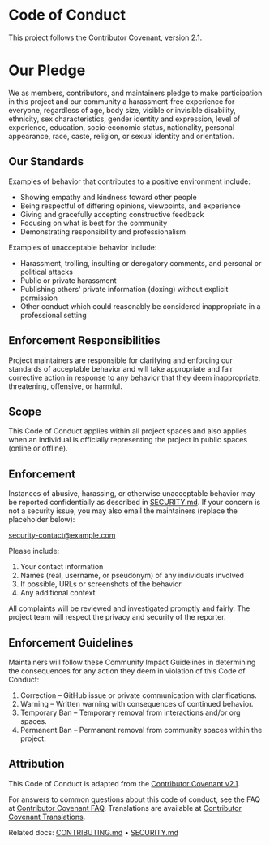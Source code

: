 # Code of Conduct

This project follows the Contributor Covenant, version 2.1.

# Our Pledge

We as members, contributors, and maintainers pledge to make participation in this
project and our community a harassment‑free experience for everyone, regardless of
age, body size, visible or invisible disability, ethnicity, sex characteristics,
gender identity and expression, level of experience, education, socio‑economic status,
nationality, personal appearance, race, caste, religion, or sexual identity and
orientation.

## Our Standards

Examples of behavior that contributes to a positive environment include:

- Showing empathy and kindness toward other people
- Being respectful of differing opinions, viewpoints, and experience
- Giving and gracefully accepting constructive feedback
- Focusing on what is best for the community
- Demonstrating responsibility and professionalism

Examples of unacceptable behavior include:

- Harassment, trolling, insulting or derogatory comments, and personal or political attacks
- Public or private harassment
- Publishing others' private information (doxing) without explicit permission
- Other conduct which could reasonably be considered inappropriate in a professional setting

## Enforcement Responsibilities

Project maintainers are responsible for clarifying and enforcing our standards of acceptable
behavior and will take appropriate and fair corrective action in response to any behavior
that they deem inappropriate, threatening, offensive, or harmful.

## Scope

This Code of Conduct applies within all project spaces and also applies when an individual is
officially representing the project in public spaces (online or offline).

## Enforcement

Instances of abusive, harassing, or otherwise unacceptable behavior may be reported
confidentially as described in [SECURITY.md](SECURITY.md). If your concern is not a security
issue, you may also email the maintainers (replace the placeholder below):

<security-contact@example.com>

Please include:

1. Your contact information
2. Names (real, username, or pseudonym) of any individuals involved
3. If possible, URLs or screenshots of the behavior
4. Any additional context

All complaints will be reviewed and investigated promptly and fairly. The project team will
respect the privacy and security of the reporter.

## Enforcement Guidelines

Maintainers will follow these Community Impact Guidelines in determining the consequences for
any action they deem in violation of this Code of Conduct:

1. Correction – GitHub issue or private communication with clarifications.
2. Warning – Written warning with consequences of continued behavior.
3. Temporary Ban – Temporary removal from interactions and/or org spaces.
4. Permanent Ban – Permanent removal from community spaces within the project.

## Attribution

This Code of Conduct is adapted from the [Contributor Covenant v2.1](https://www.contributor-covenant.org/version/2/1/code_of_conduct/).

For answers to common questions about this code of conduct, see the FAQ at
[Contributor Covenant FAQ](https://www.contributor-covenant.org/faq). Translations are available at
[Contributor Covenant Translations](https://www.contributor-covenant.org/translations).

Related docs: [CONTRIBUTING.md](CONTRIBUTING.md) • [SECURITY.md](SECURITY.md)
